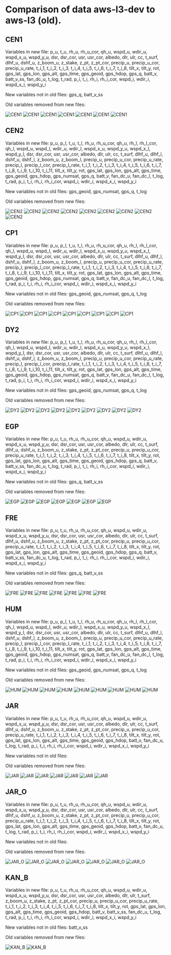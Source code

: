 # Comparison of data aws-l3-dev to aws-l3 (old).
## CEN1
Variables in new file:
p_u, t_u, rh_u, rh_u_cor, qh_u, wspd_u, wdir_u, wspd_x_u, wspd_y_u, dsr, dsr_cor, usr, usr_cor, albedo, dlr, ulr, cc, t_surf, dlhf_u, dshf_u, z_boom_u, z_stake, z_pt, z_pt_cor, precip_u, precip_u_cor, precip_u_rate, t_i_1, t_i_2, t_i_3, t_i_4, t_i_5, t_i_6, t_i_7, t_i_8, tilt_x, tilt_y, rot, gps_lat, gps_lon, gps_alt, gps_time, gps_geoid, gps_hdop, gps_q, batt_v, batt_v_ss, fan_dc_u, t_log, t_rad, p_i, t_i, rh_i, rh_i_cor, wspd_i, wdir_i, wspd_x_i, wspd_y_i

New variables not in old files:
gps_q, batt_v_ss

Old variables removed from new files:

 
![CEN1](../figures/aws-l3_versus_aws-l3-dev_20240613_scatter/CEN1_0.png)
![CEN1](../figures/aws-l3_versus_aws-l3-dev_20240613_scatter/CEN1_1.png)
![CEN1](../figures/aws-l3_versus_aws-l3-dev_20240613_scatter/CEN1_2.png)
![CEN1](../figures/aws-l3_versus_aws-l3-dev_20240613_scatter/CEN1_3.png)
![CEN1](../figures/aws-l3_versus_aws-l3-dev_20240613_scatter/CEN1_4.png)
![CEN1](../figures/aws-l3_versus_aws-l3-dev_20240613_scatter/CEN1_5.png)
![CEN1](../figures/aws-l3_versus_aws-l3-dev_20240613_scatter/CEN1_6.png)
 
## CEN2
Variables in new file:
p_u, p_l, t_u, t_l, rh_u, rh_u_cor, qh_u, rh_l, rh_l_cor, qh_l, wspd_u, wspd_l, wdir_u, wdir_l, wspd_x_u, wspd_y_u, wspd_x_l, wspd_y_l, dsr, dsr_cor, usr, usr_cor, albedo, dlr, ulr, cc, t_surf, dlhf_u, dlhf_l, dshf_u, dshf_l, z_boom_u, z_boom_l, precip_u, precip_u_cor, precip_u_rate, precip_l, precip_l_cor, precip_l_rate, t_i_1, t_i_2, t_i_3, t_i_4, t_i_5, t_i_6, t_i_7, t_i_8, t_i_9, t_i_10, t_i_11, tilt_x, tilt_y, rot, gps_lat, gps_lon, gps_alt, gps_time, gps_geoid, gps_hdop, gps_numsat, gps_q, batt_v, fan_dc_u, fan_dc_l, t_log, t_rad, p_i, t_i, rh_i, rh_i_cor, wspd_i, wdir_i, wspd_x_i, wspd_y_i

New variables not in old files:
gps_geoid, gps_numsat, gps_q, t_log

Old variables removed from new files:

 
![CEN2](../figures/aws-l3_versus_aws-l3-dev_20240613_scatter/CEN2_0.png)
![CEN2](../figures/aws-l3_versus_aws-l3-dev_20240613_scatter/CEN2_1.png)
![CEN2](../figures/aws-l3_versus_aws-l3-dev_20240613_scatter/CEN2_2.png)
![CEN2](../figures/aws-l3_versus_aws-l3-dev_20240613_scatter/CEN2_3.png)
![CEN2](../figures/aws-l3_versus_aws-l3-dev_20240613_scatter/CEN2_4.png)
![CEN2](../figures/aws-l3_versus_aws-l3-dev_20240613_scatter/CEN2_5.png)
![CEN2](../figures/aws-l3_versus_aws-l3-dev_20240613_scatter/CEN2_6.png)
![CEN2](../figures/aws-l3_versus_aws-l3-dev_20240613_scatter/CEN2_7.png)
![CEN2](../figures/aws-l3_versus_aws-l3-dev_20240613_scatter/CEN2_8.png)
 
## CP1
Variables in new file:
p_u, p_l, t_u, t_l, rh_u, rh_u_cor, qh_u, rh_l, rh_l_cor, qh_l, wspd_u, wspd_l, wdir_u, wdir_l, wspd_x_u, wspd_y_u, wspd_x_l, wspd_y_l, dsr, dsr_cor, usr, usr_cor, albedo, dlr, ulr, cc, t_surf, dlhf_u, dlhf_l, dshf_u, dshf_l, z_boom_u, z_boom_l, precip_u, precip_u_cor, precip_u_rate, precip_l, precip_l_cor, precip_l_rate, t_i_1, t_i_2, t_i_3, t_i_4, t_i_5, t_i_6, t_i_7, t_i_8, t_i_9, t_i_10, t_i_11, tilt_x, tilt_y, rot, gps_lat, gps_lon, gps_alt, gps_time, gps_geoid, gps_hdop, gps_numsat, gps_q, batt_v, fan_dc_u, fan_dc_l, t_log, t_rad, p_i, t_i, rh_i, rh_i_cor, wspd_i, wdir_i, wspd_x_i, wspd_y_i

New variables not in old files:
gps_geoid, gps_numsat, gps_q, t_log

Old variables removed from new files:

 
![CP1](../figures/aws-l3_versus_aws-l3-dev_20240613_scatter/CP1_0.png)
![CP1](../figures/aws-l3_versus_aws-l3-dev_20240613_scatter/CP1_1.png)
![CP1](../figures/aws-l3_versus_aws-l3-dev_20240613_scatter/CP1_2.png)
![CP1](../figures/aws-l3_versus_aws-l3-dev_20240613_scatter/CP1_3.png)
![CP1](../figures/aws-l3_versus_aws-l3-dev_20240613_scatter/CP1_4.png)
![CP1](../figures/aws-l3_versus_aws-l3-dev_20240613_scatter/CP1_5.png)
![CP1](../figures/aws-l3_versus_aws-l3-dev_20240613_scatter/CP1_6.png)
![CP1](../figures/aws-l3_versus_aws-l3-dev_20240613_scatter/CP1_7.png)
![CP1](../figures/aws-l3_versus_aws-l3-dev_20240613_scatter/CP1_8.png)
 
## DY2
Variables in new file:
p_u, p_l, t_u, t_l, rh_u, rh_u_cor, qh_u, rh_l, rh_l_cor, qh_l, wspd_u, wspd_l, wdir_u, wdir_l, wspd_x_u, wspd_y_u, wspd_x_l, wspd_y_l, dsr, dsr_cor, usr, usr_cor, albedo, dlr, ulr, cc, t_surf, dlhf_u, dlhf_l, dshf_u, dshf_l, z_boom_u, z_boom_l, precip_u, precip_u_cor, precip_u_rate, precip_l, precip_l_cor, precip_l_rate, t_i_1, t_i_2, t_i_3, t_i_4, t_i_5, t_i_6, t_i_7, t_i_8, t_i_9, t_i_10, t_i_11, tilt_x, tilt_y, rot, gps_lat, gps_lon, gps_alt, gps_time, gps_geoid, gps_hdop, gps_numsat, gps_q, batt_v, fan_dc_u, fan_dc_l, t_log, t_rad, p_i, t_i, rh_i, rh_i_cor, wspd_i, wdir_i, wspd_x_i, wspd_y_i

New variables not in old files:
gps_geoid, gps_numsat, gps_q, t_log

Old variables removed from new files:

 
![DY2](../figures/aws-l3_versus_aws-l3-dev_20240613_scatter/DY2_0.png)
![DY2](../figures/aws-l3_versus_aws-l3-dev_20240613_scatter/DY2_1.png)
![DY2](../figures/aws-l3_versus_aws-l3-dev_20240613_scatter/DY2_2.png)
![DY2](../figures/aws-l3_versus_aws-l3-dev_20240613_scatter/DY2_3.png)
![DY2](../figures/aws-l3_versus_aws-l3-dev_20240613_scatter/DY2_4.png)
![DY2](../figures/aws-l3_versus_aws-l3-dev_20240613_scatter/DY2_5.png)
![DY2](../figures/aws-l3_versus_aws-l3-dev_20240613_scatter/DY2_6.png)
![DY2](../figures/aws-l3_versus_aws-l3-dev_20240613_scatter/DY2_7.png)
![DY2](../figures/aws-l3_versus_aws-l3-dev_20240613_scatter/DY2_8.png)
 
## EGP
Variables in new file:
p_u, t_u, rh_u, rh_u_cor, qh_u, wspd_u, wdir_u, wspd_x_u, wspd_y_u, dsr, dsr_cor, usr, usr_cor, albedo, dlr, ulr, cc, t_surf, dlhf_u, dshf_u, z_boom_u, z_stake, z_pt, z_pt_cor, precip_u, precip_u_cor, precip_u_rate, t_i_1, t_i_2, t_i_3, t_i_4, t_i_5, t_i_6, t_i_7, t_i_8, tilt_x, tilt_y, rot, gps_lat, gps_lon, gps_alt, gps_time, gps_geoid, gps_hdop, gps_q, batt_v, batt_v_ss, fan_dc_u, t_log, t_rad, p_i, t_i, rh_i, rh_i_cor, wspd_i, wdir_i, wspd_x_i, wspd_y_i

New variables not in old files:
gps_q, batt_v_ss

Old variables removed from new files:

 
![EGP](../figures/aws-l3_versus_aws-l3-dev_20240613_scatter/EGP_0.png)
![EGP](../figures/aws-l3_versus_aws-l3-dev_20240613_scatter/EGP_1.png)
![EGP](../figures/aws-l3_versus_aws-l3-dev_20240613_scatter/EGP_2.png)
![EGP](../figures/aws-l3_versus_aws-l3-dev_20240613_scatter/EGP_3.png)
![EGP](../figures/aws-l3_versus_aws-l3-dev_20240613_scatter/EGP_4.png)
![EGP](../figures/aws-l3_versus_aws-l3-dev_20240613_scatter/EGP_5.png)
![EGP](../figures/aws-l3_versus_aws-l3-dev_20240613_scatter/EGP_6.png)
 
## FRE
Variables in new file:
p_u, t_u, rh_u, rh_u_cor, qh_u, wspd_u, wdir_u, wspd_x_u, wspd_y_u, dsr, dsr_cor, usr, usr_cor, albedo, dlr, ulr, cc, t_surf, dlhf_u, dshf_u, z_boom_u, z_stake, z_pt, z_pt_cor, precip_u, precip_u_cor, precip_u_rate, t_i_1, t_i_2, t_i_3, t_i_4, t_i_5, t_i_6, t_i_7, t_i_8, tilt_x, tilt_y, rot, gps_lat, gps_lon, gps_alt, gps_time, gps_geoid, gps_hdop, gps_q, batt_v, batt_v_ss, fan_dc_u, t_log, t_rad, p_i, t_i, rh_i, rh_i_cor, wspd_i, wdir_i, wspd_x_i, wspd_y_i

New variables not in old files:
gps_q, batt_v_ss

Old variables removed from new files:

 
![FRE](../figures/aws-l3_versus_aws-l3-dev_20240613_scatter/FRE_0.png)
![FRE](../figures/aws-l3_versus_aws-l3-dev_20240613_scatter/FRE_1.png)
![FRE](../figures/aws-l3_versus_aws-l3-dev_20240613_scatter/FRE_2.png)
![FRE](../figures/aws-l3_versus_aws-l3-dev_20240613_scatter/FRE_3.png)
![FRE](../figures/aws-l3_versus_aws-l3-dev_20240613_scatter/FRE_4.png)
![FRE](../figures/aws-l3_versus_aws-l3-dev_20240613_scatter/FRE_5.png)
![FRE](../figures/aws-l3_versus_aws-l3-dev_20240613_scatter/FRE_6.png)
 
## HUM
Variables in new file:
p_u, p_l, t_u, t_l, rh_u, rh_u_cor, qh_u, rh_l, rh_l_cor, qh_l, wspd_u, wspd_l, wdir_u, wdir_l, wspd_x_u, wspd_y_u, wspd_x_l, wspd_y_l, dsr, dsr_cor, usr, usr_cor, albedo, dlr, ulr, cc, t_surf, dlhf_u, dlhf_l, dshf_u, dshf_l, z_boom_u, z_boom_l, precip_u, precip_u_cor, precip_u_rate, precip_l, precip_l_cor, precip_l_rate, t_i_1, t_i_2, t_i_3, t_i_4, t_i_5, t_i_6, t_i_7, t_i_8, t_i_9, t_i_10, t_i_11, tilt_x, tilt_y, rot, gps_lat, gps_lon, gps_alt, gps_time, gps_geoid, gps_hdop, gps_numsat, gps_q, batt_v, fan_dc_u, fan_dc_l, t_log, t_rad, p_i, t_i, rh_i, rh_i_cor, wspd_i, wdir_i, wspd_x_i, wspd_y_i

New variables not in old files:
gps_geoid, gps_numsat, gps_q, t_log

Old variables removed from new files:

 
![HUM](../figures/aws-l3_versus_aws-l3-dev_20240613_scatter/HUM_0.png)
![HUM](../figures/aws-l3_versus_aws-l3-dev_20240613_scatter/HUM_1.png)
![HUM](../figures/aws-l3_versus_aws-l3-dev_20240613_scatter/HUM_2.png)
![HUM](../figures/aws-l3_versus_aws-l3-dev_20240613_scatter/HUM_3.png)
![HUM](../figures/aws-l3_versus_aws-l3-dev_20240613_scatter/HUM_4.png)
![HUM](../figures/aws-l3_versus_aws-l3-dev_20240613_scatter/HUM_5.png)
![HUM](../figures/aws-l3_versus_aws-l3-dev_20240613_scatter/HUM_6.png)
![HUM](../figures/aws-l3_versus_aws-l3-dev_20240613_scatter/HUM_7.png)
![HUM](../figures/aws-l3_versus_aws-l3-dev_20240613_scatter/HUM_8.png)
 
## JAR
Variables in new file:
p_u, t_u, rh_u, rh_u_cor, qh_u, wspd_u, wdir_u, wspd_x_u, wspd_y_u, dsr, dsr_cor, usr, usr_cor, albedo, dlr, ulr, cc, t_surf, dlhf_u, dshf_u, z_boom_u, z_stake, z_pt, z_pt_cor, precip_u, precip_u_cor, precip_u_rate, t_i_1, t_i_2, t_i_3, t_i_4, t_i_5, t_i_6, t_i_7, t_i_8, tilt_x, tilt_y, rot, gps_lat, gps_lon, gps_alt, gps_time, gps_geoid, gps_hdop, batt_v, fan_dc_u, t_log, t_rad, p_i, t_i, rh_i, rh_i_cor, wspd_i, wdir_i, wspd_x_i, wspd_y_i

New variables not in old files:


Old variables removed from new files:

 
![JAR](../figures/aws-l3_versus_aws-l3-dev_20240613_scatter/JAR_0.png)
![JAR](../figures/aws-l3_versus_aws-l3-dev_20240613_scatter/JAR_1.png)
![JAR](../figures/aws-l3_versus_aws-l3-dev_20240613_scatter/JAR_2.png)
![JAR](../figures/aws-l3_versus_aws-l3-dev_20240613_scatter/JAR_3.png)
![JAR](../figures/aws-l3_versus_aws-l3-dev_20240613_scatter/JAR_4.png)
![JAR](../figures/aws-l3_versus_aws-l3-dev_20240613_scatter/JAR_5.png)
![JAR](../figures/aws-l3_versus_aws-l3-dev_20240613_scatter/JAR_6.png)
 
## JAR_O
Variables in new file:
p_u, t_u, rh_u, rh_u_cor, qh_u, wspd_u, wdir_u, wspd_x_u, wspd_y_u, dsr, dsr_cor, usr, usr_cor, albedo, dlr, ulr, cc, t_surf, dlhf_u, dshf_u, z_boom_u, z_stake, z_pt, z_pt_cor, precip_u, precip_u_cor, precip_u_rate, t_i_1, t_i_2, t_i_3, t_i_4, t_i_5, t_i_6, t_i_7, t_i_8, tilt_x, tilt_y, rot, gps_lat, gps_lon, gps_alt, gps_time, gps_geoid, gps_hdop, batt_v, fan_dc_u, t_log, t_rad, p_i, t_i, rh_i, rh_i_cor, wspd_i, wdir_i, wspd_x_i, wspd_y_i

New variables not in old files:


Old variables removed from new files:

 
![JAR_O](../figures/aws-l3_versus_aws-l3-dev_20240613_scatter/JAR_O_0.png)
![JAR_O](../figures/aws-l3_versus_aws-l3-dev_20240613_scatter/JAR_O_1.png)
![JAR_O](../figures/aws-l3_versus_aws-l3-dev_20240613_scatter/JAR_O_2.png)
![JAR_O](../figures/aws-l3_versus_aws-l3-dev_20240613_scatter/JAR_O_3.png)
![JAR_O](../figures/aws-l3_versus_aws-l3-dev_20240613_scatter/JAR_O_4.png)
![JAR_O](../figures/aws-l3_versus_aws-l3-dev_20240613_scatter/JAR_O_5.png)
![JAR_O](../figures/aws-l3_versus_aws-l3-dev_20240613_scatter/JAR_O_6.png)
 
## KAN_B
Variables in new file:
p_u, t_u, rh_u, rh_u_cor, qh_u, wspd_u, wdir_u, wspd_x_u, wspd_y_u, dsr, dsr_cor, usr, usr_cor, albedo, dlr, ulr, t_surf, z_boom_u, z_stake, z_pt, z_pt_cor, precip_u, precip_u_cor, precip_u_rate, t_i_1, t_i_2, t_i_3, t_i_4, t_i_5, t_i_6, t_i_7, t_i_8, tilt_x, tilt_y, rot, gps_lat, gps_lon, gps_alt, gps_time, gps_geoid, gps_hdop, batt_v, batt_v_ss, fan_dc_u, t_log, t_rad, p_i, t_i, rh_i, rh_i_cor, wspd_i, wdir_i, wspd_x_i, wspd_y_i

New variables not in old files:
batt_v_ss

Old variables removed from new files:

 
![KAN_B](../figures/aws-l3_versus_aws-l3-dev_20240613_scatter/KAN_B_0.png)
![KAN_B](../figures/aws-l3_versus_aws-l3-dev_20240613_scatter/KAN_B_1.png)
